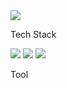 <img src="https://capsule-render.vercel.app/api?type=waving&section=header&text=DoWon&fontColor=151842" />

<p>Tech Stack</p>

<img src="https://img.shields.io/badge/Android-3DDC84?style=flat&logo=Android&logoColor=white" background=000000/>
<img src="https://img.shields.io/badge/Kotlin-7F52FF?style=flat&logo=Kotlin&logoColor=white"/>
<img src="https://img.shields.io/badge/Java-77B829?style=flat"/>

<p>Tool</p>

<!--
**tuatar9a4/tuatar9a4** is a ✨ _special_ ✨ repository because its `README.md` (this file) appears on your GitHub profile.

Here are some ideas to get you started:

- 🔭 I’m currently working on ...
- 🌱 I’m currently learning ...
- 👯 I’m looking to collaborate on ...
- 🤔 I’m looking for help with ...
- 💬 Ask me about ...
- 📫 How to reach me: ...
- 😄 Pronouns: ...
- ⚡ Fun fact: ...
-->

